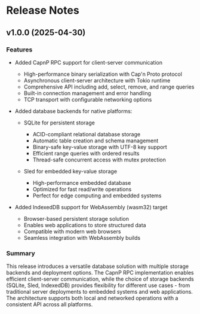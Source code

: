# Release Notes

## v1.0.0 (2025-04-30)

### Features
- Added CapnP RPC support for client-server communication
  - High-performance binary serialization with Cap'n Proto protocol
  - Asynchronous client-server architecture with Tokio runtime
  - Comprehensive API including add, select, remove, and range queries
  - Built-in connection management and error handling
  - TCP transport with configurable networking options

- Added database backends for native platforms:
  - SQLite for persistent storage
    - ACID-compliant relational database storage
    - Automatic table creation and schema management
    - Binary-safe key-value storage with UTF-8 key support
    - Efficient range queries with ordered results
    - Thread-safe concurrent access with mutex protection
  
  - Sled for embedded key-value storage
    - High-performance embedded database
    - Optimized for fast read/write operations
    - Perfect for edge computing and embedded systems

- Added IndexedDB support for WebAssembly (wasm32) target
  - Browser-based persistent storage solution
  - Enables web applications to store structured data
  - Compatible with modern web browsers
  - Seamless integration with WebAssembly builds

### Summary
This release introduces a versatile database solution with multiple storage backends and deployment options. The CapnP RPC implementation enables efficient client-server communication, while the choice of storage backends (SQLite, Sled, IndexedDB) provides flexibility for different use cases - from traditional server deployments to embedded systems and web applications. The architecture supports both local and networked operations with a consistent API across all platforms.
